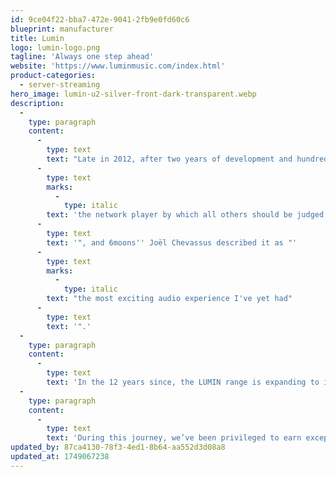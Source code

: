 ```yaml
---
id: 9ce04f22-bba7-472e-9041-2fb9e0fd60c6
blueprint: manufacturer
title: Lumin
logo: lumin-logo.png
tagline: 'Always one step ahead'
website: 'https://www.luminmusic.com/index.html'
product-categories:
  - server-streaming
hero_image: lumin-u2-silver-front-dark-transparent.webp
description:
  -
    type: paragraph
    content:
      -
        type: text
        text: "Late in 2012, after two years of development and hundreds of hours of critical listening, the World's first DSD-capable streamer was launched quietly with a single post on a web forum. Since then, news of LUMIN Audiophile Network Music Players has spread to all corners of the globe, with awards and reviews coming from the industry's most respected websites and magazines. Computer Audiophile described our first product as \""
      -
        type: text
        marks:
          -
            type: italic
        text: 'the network player by which all others should be judged'
      -
        type: text
        text: '", and 6moons'' Joël Chevassus described it as "'
      -
        type: text
        marks:
          -
            type: italic
        text: "the most exciting audio experience I've yet had"
      -
        type: text
        text: '".'
  -
    type: paragraph
    content:
      -
        type: text
        text: 'In the 12 years since, the LUMIN range is expanding to include nine models covering a range of price points. All our products share the same focus on natural music-making, continuous software development, effortless setup, and a seamless, stable, and immersive streaming experience.'
  -
    type: paragraph
    content:
      -
        type: text
        text: 'During this journey, we’ve been privileged to earn exceptional reviews and awards. Excerpts are included throughout this website, whilst full reviews for each model can always be found in our extensive reviews section.'
updated_by: 87ca4130-78f3-4ed1-8b64-aa552d3d08a8
updated_at: 1749067238
---
```

